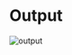 # Output
![output](https://user-images.githubusercontent.com/98818208/153411755-a973a362-f067-47e3-b092-e0a8436478d6.jpg)
